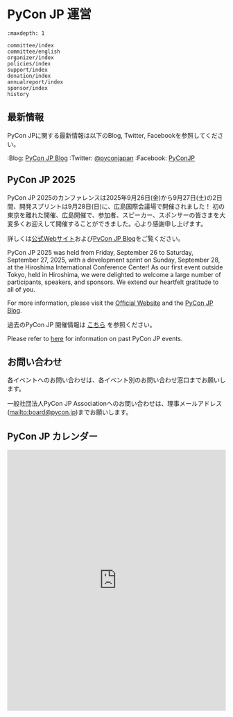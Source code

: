 # PyCon JP 運営

```{toctree}
:maxdepth: 1

committee/index
committee/english
organizer/index
policies/index
support/index
donation/index
annualreport/index
sponsor/index
history
```

## 最新情報

PyCon JPに関する最新情報は以下のBlog, Twitter, Facebookを参照してください。

:Blog: [PyCon JP Blog](http://pyconjp.blogspot.jp/)
:Twitter: [@pyconjapan](https://twitter.com/pyconjapan)
:Facebook: [PyConJP](http://www.facebook.com/PyConJP)

## PyCon JP 2025

PyCon JP 2025のカンファレンスは2025年9月26日(金)から9月27日(土)の2日間、開発スプリントは9月28日(日)に、広島国際会議場で開催されました！ 初の東京を離れた開催、広島開催で、参加者、スピーカー、スポンサーの皆さまを大変多くお迎えして開催することができました。心より感謝申し上げます。

詳しくは[公式Webサイト](https://2025.pycon.jp/)および[PyCon JP Blog](https://pyconjp.blogspot.com/search/label/pyconjp2025)をご覧ください。

PyCon JP 2025 was held from Friday, September 26 to Saturday, September 27, 2025, with a development sprint on Sunday, September 28, at the Hiroshima International Conference Center! As our first event outside Tokyo, held in Hiroshima, we were delighted to welcome a large number of participants, speakers, and sponsors. We extend our heartfelt gratitude to all of you.

For more information, please visit the [Official Website](https://2025.pycon.jp/) and the [PyCon JP Blog](https://pyconjp.blogspot.com/search/label/pyconjp2025).

過去のPyCon JP 開催情報は [こちら](https://www.pycon.jp/organizer/index.html) を参照ください。

Please refer to [here](https://www.pycon.jp/organizer/index.html) for information on past PyCon JP events.

## お問い合わせ

各イベントへのお問い合わせは、各イベント別のお問い合わせ窓口までお願いします。

一般社団法人PyCon JP Associationへのお問い合わせは、理事メールアドレス(<mailto:board@pycon.jp>)までお願いします。


## PyCon JP カレンダー

<iframe src="https://calendar.google.com/calendar/embed?src=bsn2855fnbngs1itml66l28ml8%40group.calendar.google.com&ctz=Asia%2FTokyo" style="border: 0" width="100%" height="600" frameborder="0" scrolling="no"></iframe>
